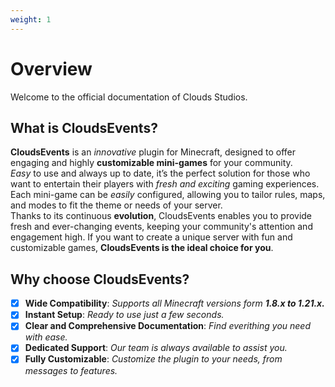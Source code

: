 ```yaml
---
weight: 1
---
```

# Overview

Welcome to the official documentation of Clouds Studios.

## What is CloudsEvents?
<b>CloudsEvents</b> is an <i>innovative</i> plugin for Minecraft, designed to offer engaging and highly <b>customizable mini-games</b> for your community.<br>
<i>Easy</i> to use and always up to date, it’s the perfect solution for those who want to entertain their players with <i>fresh and exciting</i> gaming experiences.
Each mini-game can be <i>easily</i> configured, allowing you to tailor rules, maps, and modes to fit the theme or needs of your server.<br>
Thanks to its continuous <b>evolution</b>, CloudsEvents enables you to provide fresh and ever-changing events, keeping your community's attention and engagement high.
If you want to create a unique server with fun and customizable games, <b>CloudsEvents is the ideal choice for you</b>.<br>

## Why choose CloudsEvents?
- [x] <b>Wide Compatibility</b>: <i>Supports all Minecraft versions form <b>1.8.x to 1.21.x.</b></i>
- [x] <b>Instant Setup</b>: <i>Ready to use just a few seconds.</i>
- [x] <b>Clear and Comprehensive Documentation</b>: <i>Find everithing you need with ease.</i>
- [x] <b>Dedicated Support</b>: <i>Our team is always available to assist you.</i>
- [x] <b>Fully Customizable</b>: <i>Customize the plugin to your needs, from messages to features.</i>